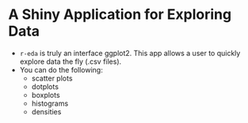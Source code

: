 # A Shiny Application for Exploring Data

- `r-eda` is truly an interface ggplot2. This app allows a user to quickly explore data the fly (.csv files). 
- You can do the following:
  - scatter plots
  - dotplots
  - boxplots
  - histograms
  - densities



